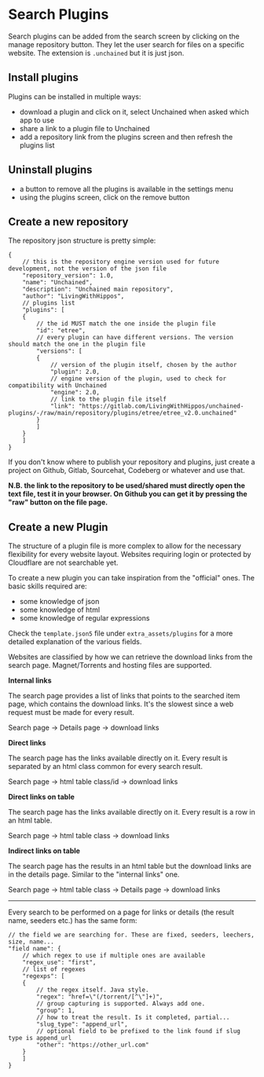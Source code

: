 # Search Plugins

Search plugins can be added from the search screen by clicking on the manage repository button. They let the user search for files on a specific website. The extension is `.unchained` but it is just json.

## Install plugins

Plugins can be installed in multiple ways:

- download a plugin and click on it, select Unchained when asked which app to use
- share a link to a plugin file to Unchained
- add a repository link from the plugins screen and then refresh the plugins list

## Uninstall plugins

- a button to remove all the plugins is available in the settings menu
- using the plugins screen, click on the remove button

## Create a new repository
The repository json structure is pretty simple:

```json5
{
    // this is the repository engine version used for future development, not the version of the json file
    "repository_version": 1.0,
    "name": "Unchained",
    "description": "Unchained main repository",
    "author": "LivingWithHippos",
    // plugins list
    "plugins": [
    {
        // the id MUST match the one inside the plugin file
        "id": "etree",
        // every plugin can have different versions. The version should match the one in the plugin file
        "versions": [
        {
            // version of the plugin itself, chosen by the author
            "plugin": 2.0,
            // engine version of the plugin, used to check for compatibility with Unchained
            "engine": 2.0,
            // link to the plugin file itself
            "link": "https://gitlab.com/LivingWithHippos/unchained-plugins/-/raw/main/repository/plugins/etree/etree_v2.0.unchained"
        }
        ]
    }
    ]
}
```

If you don't know where to publish your repository and plugins, just create a project on Github, Gitlab, Sourcehat, Codeberg or whatever and use that.

**N.B. the link to the repository to be used/shared must directly open the text file, test it in your browser. On Github you can get it by pressing the "raw" button on the file page.**

## Create a new Plugin

The structure of a plugin file is more complex to allow for the necessary flexibility for every website layout. Websites requiring login or protected by Cloudflare are not searchable yet.

To create a new plugin you can take inspiration from the "official" ones. The basic skills required are:

- some knowledge of json
- some knowledge of html
- some knowledge of regular expressions

Check the `template.json5` file under `extra_assets/plugins` for a more detailed explanation of the various fields.

Websites are classified by how we can retrieve the download links from the search page. Magnet/Torrents and hosting files are supported.

**Internal links**

The search page provides a list of links that points to the searched item page, which contains the download links. It's the slowest since a web request must be made for every result.

Search page -> Details page -> download links

**Direct links**

The search page has the links available directly on it. Every result is separated by an html class common for every search result.

Search page -> html table class/id -> download links

**Direct links on table**

The search page has the links available directly on it. Every result is a row in an html table.

Search page -> html table class -> download links

**Indirect links on table**

The search page has the results in an html table but the download links are in the details page. Similar to the "internal links" one.

Search page -> html table class -> Details page -> download links

___

Every search to be performed on a page for links or details (the result name, seeders etc.) has the same form:

```json5
// the field we are searching for. These are fixed, seeders, leechers, size, name...
"field name": {
    // which regex to use if multiple ones are available
    "regex_use": "first",
    // list of regexes
    "regexps": [
    {
        // the regex itself. Java style.
        "regex": "href=\"(/torrent/[^\"]+)",
        // group capturing is supported. Always add one.
        "group": 1,
        // how to treat the result. Is it completed, partial...
        "slug_type": "append_url",
        // optional field to be prefixed to the link found if slug type is append_url
        "other": "https://other_url.com"
    }
    ]
}
```
